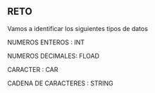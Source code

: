 ## RETO 
Vamos a identificar los siguientes tipos de datos

NUMEROS ENTEROS : INT

NUMEROS DECIMALES: FLOAD

CARACTER : CAR

CADENA DE CARACTERES : STRING
